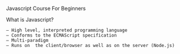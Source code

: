 Javascript Course For Beginners

What is Javascript?

    – High level, interpreted programming language
    – Conforms to the ECMAScript specification
    – Multi-paradigm
    – Runs on  the client/browser as well as on the server (Node.js)
